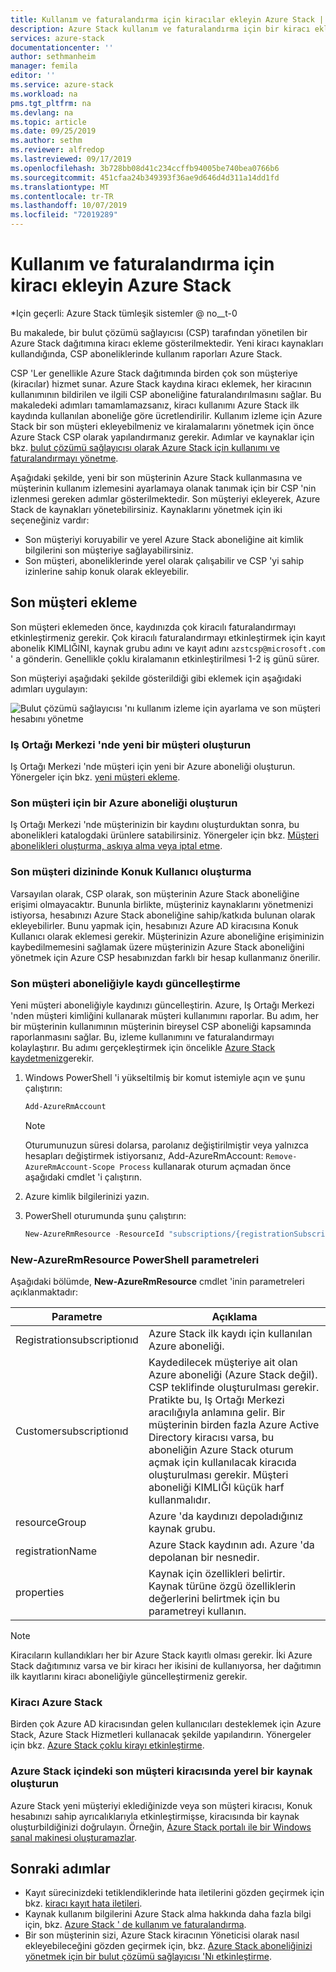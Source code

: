 ```yaml
---
title: Kullanım ve faturalandırma için kiracılar ekleyin Azure Stack | Microsoft Docs
description: Azure Stack kullanım ve faturalandırma için bir kiracı eklemeyi öğrenin.
services: azure-stack
documentationcenter: ''
author: sethmanheim
manager: femila
editor: ''
ms.service: azure-stack
ms.workload: na
pms.tgt_pltfrm: na
ms.devlang: na
ms.topic: article
ms.date: 09/25/2019
ms.author: sethm
ms.reviewer: alfredop
ms.lastreviewed: 09/17/2019
ms.openlocfilehash: 3b728bb08d41c234ccffb94005be740bea0766b6
ms.sourcegitcommit: 451cfaa24b349393f36ae9d646d4d311a14dd1fd
ms.translationtype: MT
ms.contentlocale: tr-TR
ms.lasthandoff: 10/07/2019
ms.locfileid: "72019289"
---
```

# <a name="add-tenant-for-usage-and-billing-to-azure-stack"></a>Kullanım ve faturalandırma için kiracı ekleyin Azure Stack

*Için geçerli: Azure Stack tümleşik sistemler @ no__t-0

Bu makalede, bir bulut çözümü sağlayıcısı (CSP) tarafından yönetilen bir Azure Stack dağıtımına kiracı ekleme gösterilmektedir. Yeni kiracı kaynakları kullandığında, CSP aboneliklerinde kullanım raporları Azure Stack.

CSP 'Ler genellikle Azure Stack dağıtımında birden çok son müşteriye (kiracılar) hizmet sunar. Azure Stack kaydına kiracı eklemek, her kiracının kullanımının bildirilen ve ilgili CSP aboneliğine faturalandırılmasını sağlar. Bu makaledeki adımları tamamlamazsanız, kiracı kullanımı Azure Stack ilk kaydında kullanılan aboneliğe göre ücretlendirilir. Kullanım izleme için Azure Stack bir son müşteri ekleyebilmeniz ve kiralamalarını yönetmek için önce Azure Stack CSP olarak yapılandırmanız gerekir. Adımlar ve kaynaklar için bkz. [bulut çözümü sağlayıcısı olarak Azure Stack için kullanımı ve faturalandırmayı yönetme](azure-stack-add-manage-billing-as-a-csp.md).

Aşağıdaki şekilde, yeni bir son müşterinin Azure Stack kullanmasına ve müşterinin kullanım izlemesini ayarlamaya olanak tanımak için bir CSP 'nin izlenmesi gereken adımlar gösterilmektedir. Son müşteriyi ekleyerek, Azure Stack de kaynakları yönetebilirsiniz. Kaynaklarını yönetmek için iki seçeneğiniz vardır:

- Son müşteriyi koruyabilir ve yerel Azure Stack aboneliğine ait kimlik bilgilerini son müşteriye sağlayabilirsiniz.  
- Son müşteri, aboneliklerinde yerel olarak çalışabilir ve CSP 'yi sahip izinlerine sahip konuk olarak ekleyebilir.

## <a name="add-an-end-customer"></a>Son müşteri ekleme

Son müşteri eklemeden önce, kaydınızda çok kiracılı faturalandırmayı etkinleştirmeniz gerekir. Çok kiracılı faturalandırmayı etkinleştirmek için kayıt abonelik KIMLIĞINI, kaynak grubu adını ve kayıt adını `azstcsp@microsoft.com` ' a gönderin. Genellikle çoklu kiralamanın etkinleştirilmesi 1-2 iş günü sürer.

Son müşteriyi aşağıdaki şekilde gösterildiği gibi eklemek için aşağıdaki adımları uygulayın:

![Bulut çözümü sağlayıcısı 'nı kullanım izleme için ayarlama ve son müşteri hesabını yönetme](media/azure-stack-csp-enable-billing-usage-tracking/process-csp-enable-billing.png)

### <a name="create-a-new-customer-in-partner-center"></a>Iş Ortağı Merkezi 'nde yeni bir müşteri oluşturun

Iş Ortağı Merkezi 'nde müşteri için yeni bir Azure aboneliği oluşturun. Yönergeler için bkz. [yeni müşteri ekleme](/partner-center/add-a-new-customer).

### <a name="create-an-azure-subscription-for-the-end-customer"></a>Son müşteri için bir Azure aboneliği oluşturun

Iş Ortağı Merkezi 'nde müşterinizin bir kaydını oluşturduktan sonra, bu abonelikleri katalogdaki ürünlere satabilirsiniz. Yönergeler için bkz. [Müşteri abonelikleri oluşturma, askıya alma veya iptal etme](/partner-center/create-a-new-subscription).

### <a name="create-a-guest-user-in-the-end-customer-directory"></a>Son müşteri dizininde Konuk Kullanıcı oluşturma

Varsayılan olarak, CSP olarak, son müşterinin Azure Stack aboneliğine erişimi olmayacaktır. Bununla birlikte, müşteriniz kaynaklarını yönetmenizi istiyorsa, hesabınızı Azure Stack aboneliğine sahip/katkıda bulunan olarak ekleyebilirler. Bunu yapmak için, hesabınızı Azure AD kiracısına Konuk Kullanıcı olarak eklemesi gerekir. Müşterinizin Azure aboneliğine erişiminizin kaybedilmemesini sağlamak üzere müşterinizin Azure Stack aboneliğini yönetmek için Azure CSP hesabınızdan farklı bir hesap kullanmanız önerilir.

### <a name="update-the-registration-with-the-end-customer-subscription"></a>Son müşteri aboneliğiyle kaydı güncelleştirme

Yeni müşteri aboneliğiyle kaydınızı güncelleştirin. Azure, Iş Ortağı Merkezi 'nden müşteri kimliğini kullanarak müşteri kullanımını raporlar. Bu adım, her bir müşterinin kullanımının müşterinin bireysel CSP aboneliği kapsamında raporlanmasını sağlar. Bu, izleme kullanımını ve faturalandırmayı kolaylaştırır. Bu adımı gerçekleştirmek için öncelikle [Azure Stack kaydetmeniz](azure-stack-registration.md)gerekir.

1. Windows PowerShell 'i yükseltilmiş bir komut istemiyle açın ve şunu çalıştırın:  

   ```powershell
   Add-AzureRmAccount
   ```

   >[!Note]
   > Oturumunuzun süresi dolarsa, parolanız değiştirilmiştir veya yalnızca hesapları değiştirmek istiyorsanız, Add-AzureRmAccount: `Remove-AzureRmAccount-Scope Process` kullanarak oturum açmadan önce aşağıdaki cmdlet 'i çalıştırın.

2. Azure kimlik bilgilerinizi yazın.
3. PowerShell oturumunda şunu çalıştırın:

   ```powershell
   New-AzureRmResource -ResourceId "subscriptions/{registrationSubscriptionId}/resourceGroups/{resourceGroup}/providers/Microsoft.AzureStack/registrations/{registrationName}/customerSubscriptions/{customerSubscriptionId}" -ApiVersion 2017-06-01 -Properties <PSObject>
   ```

### <a name="new-azurermresource-powershell-parameters"></a>New-AzureRmResource PowerShell parametreleri

Aşağıdaki bölümde, **New-AzureRmResource** cmdlet 'inin parametreleri açıklanmaktadır:

| Parametre | Açıklama |
| --- | --- |
|Registrationsubscriptionıd | Azure Stack ilk kaydı için kullanılan Azure aboneliği.|
| Customersubscriptionıd | Kaydedilecek müşteriye ait olan Azure aboneliği (Azure Stack değil). CSP teklifinde oluşturulması gerekir. Pratikte bu, Iş Ortağı Merkezi aracılığıyla anlamına gelir. Bir müşterinin birden fazla Azure Active Directory kiracısı varsa, bu aboneliğin Azure Stack oturum açmak için kullanılacak kiracıda oluşturulması gerekir. Müşteri aboneliği KIMLIĞI küçük harf kullanmalıdır. |
| resourceGroup | Azure 'da kaydınızı depoladığınız kaynak grubu. |
| registrationName | Azure Stack kaydının adı. Azure 'da depolanan bir nesnedir. |
| properties | Kaynak için özellikleri belirtir. Kaynak türüne özgü özelliklerin değerlerini belirtmek için bu parametreyi kullanın.

> [!NOTE]  
> Kiracıların kullandıkları her bir Azure Stack kayıtlı olması gerekir. İki Azure Stack dağıtımınız varsa ve bir kiracı her ikisini de kullanıyorsa, her dağıtımın ilk kayıtlarını kiracı aboneliğiyle güncelleştirmeniz gerekir.

### <a name="onboard-tenant-to-azure-stack"></a>Kiracı Azure Stack

Birden çok Azure AD kiracısından gelen kullanıcıları desteklemek için Azure Stack, Azure Stack Hizmetleri kullanacak şekilde yapılandırın. Yönergeler için bkz. [Azure Stack çoklu kirayı etkinleştirme](azure-stack-enable-multitenancy.md).

### <a name="create-a-local-resource-in-the-end-customer-tenant-in-azure-stack"></a>Azure Stack içindeki son müşteri kiracısında yerel bir kaynak oluşturun

Azure Stack yeni müşteriyi eklediğinizde veya son müşteri kiracısı, Konuk hesabınızı sahip ayrıcalıklarıyla etkinleştirmişse, kiracısında bir kaynak oluşturbildiğinizi doğrulayın. Örneğin, [Azure Stack portalı ile bir Windows sanal makinesi oluşturamazlar](../user/azure-stack-quick-windows-portal.md).

## <a name="next-steps"></a>Sonraki adımlar

- Kayıt sürecinizdeki tetiklendiklerinde hata iletilerini gözden geçirmek için bkz. [kiracı kayıt hata iletileri](azure-stack-registration-errors.md).
- Kaynak kullanım bilgilerini Azure Stack alma hakkında daha fazla bilgi için, bkz. [Azure Stack ' de kullanım ve faturalandırma](azure-stack-billing-and-chargeback.md).
- Bir son müşterinin sizi, Azure Stack kiracının Yöneticisi olarak nasıl ekleyebileceğini gözden geçirmek için, bkz. [Azure Stack aboneliğinizi yönetmek için bir bulut çözümü sağlayıcısı 'Nı etkinleştirme](../user/azure-stack-csp-enable-billing-usage-tracking.md).

